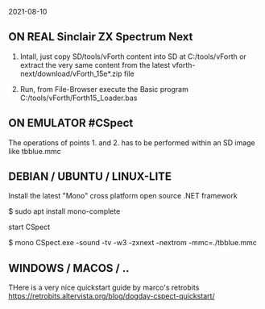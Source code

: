 2021-08-10

ON REAL Sinclair ZX Spectrum Next
---------------------------------

1. Intall, just copy SD/tools/vForth content into SD  at C:/tools/vForth
   or extract the very same content from the latest vforth-next/download/vForth_15e*.zip file

2. Run, from File-Browser execute the Basic program C:/tools/vForth/Forth15_Loader.bas



ON EMULATOR #CSpect
------------------

The operations of points 1. and 2. has to be performed within an SD image like   tbblue.mmc  



DEBIAN / UBUNTU / LINUX-LITE
----------------------------

Install the latest  "Mono"  cross platform open source .NET framework

  $ sudo apt install mono-complete

start CSpect

  $ mono CSpect.exe -sound -tv -w3  -zxnext -nextrom  -mmc=./tbblue.mmc



WINDOWS / MACOS / ..
--------------------
THere is a very nice quickstart guide by marco's retrobits
https://retrobits.altervista.org/blog/dogday-cspect-quickstart/



